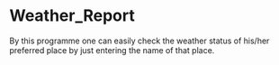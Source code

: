 # Weather_Report
By this programme one can easily check the weather status of his/her preferred place by just entering the name of that place.
